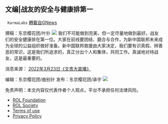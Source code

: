 
## 文编|战友的安全与健康排第一
` KarmaLabs` [轉載自GNews](https://gnews.org/zh-hans/2387060/)

撰稿：东京樱花团/叶扑
 ![](https://assets.gnews.org/wp-content/uploads/2022/04/2022-04-21_234844.png) 
我们不可能做到完美，但一定尽量地做到最好。战友们的安全健康排在第一位。大家在前线要团结、磨合与合作，为新中国联邦未来成为全球的公益组织做好准备。新中国联邦救援由大家决定，我们要有识真假、辨善恶的常识，这是我们所追求的，真正分出个人和集体，共同工作。真诚地对待战友，这是最重要的。
 
消息来源：
[2022年3月23日《文贵大直播》](https://gettr.com/streaming/p11h7xt9462)
 
编辑：东京樱花团/曲别针
发布：东京樱花团/承宇
 ![](https://assets.gnews.org/wp-content/uploads/2022/03/997-1.png) 

免责声明：本文内容仅代表作者个人观点，平台不承担任何法律风险。
  
- [ROL Foundation](https://rolfoundation.org/)
- [ROL Society](https://rolsociety.org/)
- [Terms of use](https://gnews.org/terms-of-use-3/)
- [Privacy Policy](https://gnews.org/privacy-policy/)
